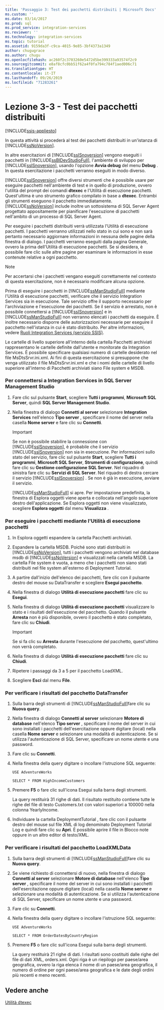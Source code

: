 ```yaml
---
title: 'Passaggio 3: Test dei pacchetti distribuiti | Microsoft Docs'
ms.custom: ''
ms.date: 03/14/2017
ms.prod: sql
ms.prod_service: integration-services
ms.reviewer: ''
ms.technology: integration-services
ms.topic: tutorial
ms.assetid: 9159da3f-c9ca-4015-9e85-3bf4373a1349
author: chugugrace
ms.author: chugu
ms.openlocfilehash: ac260f2c3703260e5472d5be399333a93574f2c9
ms.sourcegitcommit: e8af8cfc0bb51f62a4f0fa794c784f1aed006c71
ms.translationtype: HT
ms.contentlocale: it-IT
ms.lasthandoff: 09/26/2019
ms.locfileid: "71283261"
---
```

# <a name="lesson-3-3---testing-the-deployed-packages"></a>Lezione 3-3 - Test dei pacchetti distribuiti

[!INCLUDE[ssis-appliesto](../includes/ssis-appliesto-ssvrpluslinux-asdb-asdw-xxx.md)]


In questa attività si procederà al test dei pacchetti distribuiti in un'istanza di [!INCLUDE[ssNoVersion](../includes/ssnoversion-md.md)].  
  
In altre esercitazioni di [!INCLUDE[ssISnoversion](../includes/ssisnoversion-md.md)] vengono eseguiti i pacchetti in [!INCLUDE[ssBIDevStudioFull](../includes/ssbidevstudiofull-md.md)], l'ambiente di sviluppo per [!INCLUDE[ssISnoversion](../includes/ssisnoversion-md.md)], usando l'opzione **Avvia debug** del menu **Debug** . In questa esercitazione i pacchetti verranno eseguiti in modo diverso.  
  
[!INCLUDE[ssISnoversion](../includes/ssisnoversion-md.md)] offre diversi strumenti che è possibile usare per eseguire pacchetti nell'ambiente di test e in quello di produzione, ovvero l'utilità del prompt dei comandi **dtexec** e l'Utilità di esecuzione pacchetti. Quest'ultima è uno strumento grafico compilato in base a **dtexec**. Entrambi gli strumenti eseguono il pacchetto immediatamente. [!INCLUDE[ssNoVersion](../includes/ssnoversion-md.md)] include inoltre un sottosistema di SQL Server Agent progettato appositamente per pianificare l'esecuzione di pacchetti nell'ambito di un processo di SQL Server Agent.  
  
Per eseguire i pacchetti distribuiti verrà utilizzata l'Utilità di esecuzione pacchetti. I pacchetti verranno utilizzati nello stato in cui sono e non sarà pertanto necessario aggiornare informazioni in nessuna delle pagine della finestra di dialogo. I pacchetti verranno eseguiti dalla pagina Generale, ovvero la prima dell'Utilità di esecuzione pacchetti. Se si desidera, è possibile fare clic sulle altre pagine per esaminare le informazioni in esse contenute relative a ogni pacchetto.  
  
> [!NOTE]  
> Per accertarsi che i pacchetti vengano eseguiti correttamente nel contesto di questa esercitazione, non è necessario modificare alcuna opzione.  
  
Prima di eseguire i pacchetti in [!INCLUDE[ssManStudioFull](../includes/ssmanstudiofull-md.md)] mediante l'Utilità di esecuzione pacchetti, verificare che il servizio Integration Services sia in esecuzione. Tale servizio offre il supporto necessario per l'archiviazione e l'esecuzione dei pacchetti. Se il servizio è arrestato, non è possibile connettersi a [!INCLUDE[ssISnoversion](../includes/ssisnoversion-md.md)] e in [!INCLUDE[ssManStudioFull](../includes/ssmanstudiofull-md.md)] non verranno elencati i pacchetti da eseguire. È inoltre necessario disporre delle autorizzazioni necessarie per eseguire il pacchetto nell'istanza in cui è stato distribuito. Per altre informazioni, vedere [Ruoli Integration Services &#40;servizio SSIS&#41;](../integration-services/security/integration-services-roles-ssis-service.md).  
  
Le cartelle di livello superiore all'interno della cartella Pacchetti archiviati rappresentano le cartelle definite dall'utente e monitorate da Integration Services. È possibile specificare qualsiasi numero di cartelle desiderato nel file MsDtsSrvr.ini.xml. Ai fini di questa esercitazione si presuppone che venga utilizzato il file MsDtsSrvr.ini.xml e che i nomi delle cartelle di livello superiore all'interno di Pacchetti archiviati siano File system e MSDB.  
  
### <a name="to-connect-to-integration-services-in-sql-server-management-studio"></a>Per connettersi a Integration Services in SQL Server Management Studio  
  
1.  Fare clic sul pulsante **Start**, scegliere **Tutti i programmi**, **Microsoft SQL Server**, quindi **SQL Server Management Studio**.  
  
2.  Nella finestra di dialogo **Connetti al server** selezionare **Integration Services** nell'elenco **Tipo server** , specificare il nome del server nella casella **Nome server** e fare clic su **Connetti**.  
  
    > [!IMPORTANT]  
    > Se non è possibile stabilire la connessione con [!INCLUDE[ssISnoversion](../includes/ssisnoversion-md.md)], è probabile che il servizio [!INCLUDE[ssISnoversion](../includes/ssisnoversion-md.md)] non sia in esecuzione. Per informazioni sullo stato del servizio, fare clic sul pulsante **Start**, scegliere **Tutti i programmi**, **Microsoft SQL Server**, **Strumenti di configurazione**, quindi fare clic su **Gestione configurazione SQL Server**. Nel riquadro di sinistra fare clic su **Servizi di SQL Server**. Nel riquadro di destra cercare il servizio [!INCLUDE[ssISnoversion](../includes/ssisnoversion-md.md)] . Se non è già in esecuzione, avviare il servizio.  
  
    [!INCLUDE[ssManStudioFull](../includes/ssmanstudiofull-md.md)] si apre. Per impostazione predefinita, la finestra di Esplora oggetti viene aperta e collocata nell'angolo superiore destro dell'applicazione. Se Esplora oggetti non viene visualizzato, scegliere **Esplora oggetti** dal menu **Visualizza** .  
  
### <a name="to-run-the-packages-using-the-execute-package-utility"></a>Per eseguire i pacchetti mediante l'Utilità di esecuzione pacchetti  
  
1.  In Esplora oggetti espandere la cartella Pacchetti archiviati.  
  
2.  Espandere la cartella MSDB. Poiché sono stati distribuiti in [!INCLUDE[ssNoVersion](../includes/ssnoversion-md.md)], tutti i pacchetti vengono archiviati nel database msdb di [!INCLUDE[ssNoVersion](../includes/ssnoversion-md.md)] e visualizzati nella cartella MSDB. La cartella File system è vuota, a meno che i pacchetti non siano stati distribuiti nel file system all'esterno di Deployment Tutorial.  
  
3.  A partire dall'inizio dell'elenco dei pacchetti, fare clic con il pulsante destro del mouse su DataTransfer e scegliere **Esegui pacchetto**.  
  
4.  Nella finestra di dialogo **Utilità di esecuzione pacchetti** fare clic su **Esegui**.  
  
5.  Nella finestra di dialogo **Utilità di esecuzione pacchetti** visualizzare lo stato e i risultati dell'esecuzione del pacchetto. Quando il pulsante **Arresta** non è più disponibile, ovvero il pacchetto è stato completato, fare clic su **Chiudi**.  
  
    > [!IMPORTANT]  
    > Se si fa clic su **Arresta** durante l'esecuzione del pacchetto, quest'ultimo non verrà completato.  
  
6.  Nella finestra di dialogo **Utilità di esecuzione pacchetti** fare clic su **Chiudi**.  
  
7.  Ripetere i passaggi da 3 a 5 per il pacchetto LoadXML.  
  
8.  Scegliere **Esci** dal menu **File**.  
  
### <a name="to-verify-the-results-of-the-datatransfer-package"></a>Per verificare i risultati del pacchetto DataTransfer  
  
1.  Sulla barra degli strumenti di [!INCLUDE[ssManStudioFull](../includes/ssmanstudiofull-md.md)]fare clic su **Nuova query**.  
  
2.  Nella finestra di dialogo **Connetti al server** selezionare **Motore di database** nell'elenco **Tipo server** , specificare il nome del server in cui sono installati i pacchetti dell'esercitazione oppure digitare (local) nella casella **Nome server** e selezionare una modalità di autenticazione. Se si utilizza l'autenticazione di SQL Server, specificare un nome utente e una password.  
  
3.  Fare clic su **Connetti**.  
  
4.  Nella finestra della query digitare o incollare l'istruzione SQL seguente:  
  
    `USE AdventureWorks`  
  
    `SELECT * FROM HighIncomeCustomers`  
  
5.  Premere **F5** o fare clic sull'icona Esegui sulla barra degli strumenti.  
  
    La query restituirà 31 righe di dati. Il risultato restituito contiene tutte le righe del file di testo Customers.txt con valori superiori a 100000 nella colonna YearlyIncome.  
  
6.  Individuare la cartella DeploymentTutorial , fare clic con il pulsante destro del mouse sul file XML di log denominato Deployment Tutorial Log e quindi fare clic su **Apri**. È possibile aprire il file in Blocco note oppure in un altro editor di testo/XML.  
  
### <a name="to-verify-the-results-of-the-loadxmldata-package"></a>Per verificare i risultati del pacchetto LoadXMLData  
  
1.  Sulla barra degli strumenti di [!INCLUDE[ssManStudioFull](../includes/ssmanstudiofull-md.md)]fare clic su **Nuova query**.  
  
2.  Se viene richiesto di connettersi di nuovo, nella finestra di dialogo **Connetti al server** selezionare **Motore di database** nell'elenco **Tipo server** , specificare il nome del server in cui sono installati i pacchetti dell'esercitazione oppure digitare (local) nella casella **Nome server** e selezionare una modalità di autenticazione. Se si utilizza l'autenticazione di SQL Server, specificare un nome utente e una password.  
  
3.  Fare clic su **Connetti**.  
  
4.  Nella finestra della query digitare o incollare l'istruzione SQL seguente:  
  
    `USE AdventureWorks`  
  
    `SELECT * FROM OrderDatesByCountryRegion`  
  
5.  Premere **F5** o fare clic sull'icona Esegui sulla barra degli strumenti.  
  
    La query restituirà 21 righe di dati. I risultati sono costituiti dalle righe del file di dati XML, orders.xml. Ogni riga è un riepilogo per paese/area geografica, ovvero la riga elenca il nome di un paese/area geografica, il numero di ordine per ogni paese/area geografica e le date degli ordini più recenti e meno recenti.  
  
## <a name="see-also"></a>Vedere anche  
[Utilità dtexec](../integration-services/packages/dtexec-utility.md)  
  
  
  
